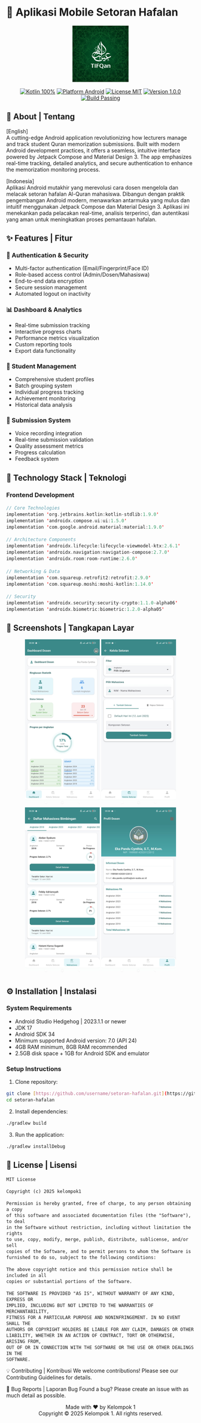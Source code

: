 # 📱 Aplikasi Mobile Setoran Hafalan

<p align="center">
  <img src="app/src/main/res/drawable/icon1.jpeg" width="150"/>
</p>

<p align="center">
  <a href="#"><img src="https://img.shields.io/badge/Kotlin-100%25-purple.svg?style=flat" alt="Kotlin 100%"/></a>
  <a href="#"><img src="https://img.shields.io/badge/Platform-Android-green.svg?style=flat" alt="Platform Android"/></a>
  <a href="#"><img src="https://img.shields.io/badge/License-MIT-blue.svg?style=flat" alt="License MIT"/></a>
  <a href="#"><img src="https://img.shields.io/badge/Version-1.0.0-red.svg?style=flat" alt="Version 1.0.0"/></a>
  <a href="#"><img src="https://img.shields.io/badge/Build-Passing-success.svg?style=flat" alt="Build Passing"/></a>
</p>

## 🌟 About | Tentang

[English]  
A cutting-edge Android application revolutionizing how lecturers manage and track student Quran memorization submissions. Built with modern Android development practices, it offers a seamless, intuitive interface powered by Jetpack Compose and Material Design 3. The app emphasizes real-time tracking, detailed analytics, and secure authentication to enhance the memorization monitoring process.

[Indonesia]  
Aplikasi Android mutakhir yang merevolusi cara dosen mengelola dan melacak setoran hafalan Al-Quran mahasiswa. Dibangun dengan praktik pengembangan Android modern, menawarkan antarmuka yang mulus dan intuitif menggunakan Jetpack Compose dan Material Design 3. Aplikasi ini menekankan pada pelacakan real-time, analisis terperinci, dan autentikasi yang aman untuk meningkatkan proses pemantauan hafalan.

## ✨ Features | Fitur

### 🔐 Authentication & Security
- Multi-factor authentication (Email/Fingerprint/Face ID)
- Role-based access control (Admin/Dosen/Mahasiswa)
- End-to-end data encryption
- Secure session management
- Automated logout on inactivity

### 📊 Dashboard & Analytics
- Real-time submission tracking
- Interactive progress charts
- Performance metrics visualization
- Custom reporting tools
- Export data functionality

### 👥 Student Management
- Comprehensive student profiles
- Batch grouping system
- Individual progress tracking
- Achievement monitoring
- Historical data analysis

### 📝 Submission System
- Voice recording integration
- Real-time submission validation
- Quality assessment metrics
- Progress calculation
- Feedback system

## 🚀 Technology Stack | Teknologi

### Frontend Development
```kotlin
// Core Technologies
implementation 'org.jetbrains.kotlin:kotlin-stdlib:1.9.0'
implementation 'androidx.compose.ui:ui:1.5.0'
implementation 'com.google.android.material:material:1.9.0'

// Architecture Components
implementation 'androidx.lifecycle:lifecycle-viewmodel-ktx:2.6.1'
implementation 'androidx.navigation:navigation-compose:2.7.0'
implementation 'androidx.room:room-runtime:2.6.0'

// Networking & Data
implementation 'com.squareup.retrofit2:retrofit:2.9.0'
implementation 'com.squareup.moshi:moshi-kotlin:1.14.0'

// Security
implementation 'androidx.security:security-crypto:1.1.0-alpha06'
implementation 'androidx.biometric:biometric:1.2.0-alpha05'
```

## 📱 Screenshots | Tangkapan Layar

<p align="center">
  <img src="app/src/main/res/drawable/dashboard_rdme.jpg" width="200" alt="Login Screen - Secure authentication with biometrics"/>
  <img src="app/src/main/res/drawable/kelolasetoran_rdme.jpg" width="200" alt="Dashboard - Comprehensive statistics and metrics"/>
  <img src="app/src/main/res/drawable/mahasiswa_rdme.jpg" width="200" alt="Submission Management - Easy recording interface"/>
  <img src="app/src/main/res/drawable/profil_rdme.jpg" width="200" alt="Profile & Settings - Detailed user management"/>
</p>

## ⚙️ Installation | Instalasi 

### System Requirements
- Android Studio Hedgehog | 2023.1.1 or newer
- JDK 17
- Android SDK 34
- Minimum supported Android version: 7.0 (API 24)
- 4GB RAM minimum, 8GB RAM recommended
- 2.5GB disk space + 1GB for Android SDK and emulator

### Setup Instructions
1. Clone repository:
```bash
git clone [https://github.com/username/setoran-hafalan.git](https://github.com/RialinArndiansah/SetoranHafalanDosen.git)
cd setoran-hafalan
```

2. Install dependencies:
```bash
./gradlew build
```

3. Run the application:
```bash
./gradlew installDebug
```

## 📄 License | Lisensi

```
MIT License

Copyright (c) 2025 kelompok1

Permission is hereby granted, free of charge, to any person obtaining a copy
of this software and associated documentation files (the "Software"), to deal
in the Software without restriction, including without limitation the rights
to use, copy, modify, merge, publish, distribute, sublicense, and/or sell
copies of the Software, and to permit persons to whom the Software is
furnished to do so, subject to the following conditions:

The above copyright notice and this permission notice shall be included in all
copies or substantial portions of the Software.

THE SOFTWARE IS PROVIDED "AS IS", WITHOUT WARRANTY OF ANY KIND, EXPRESS OR
IMPLIED, INCLUDING BUT NOT LIMITED TO THE WARRANTIES OF MERCHANTABILITY,
FITNESS FOR A PARTICULAR PURPOSE AND NONINFRINGEMENT. IN NO EVENT SHALL THE
AUTHORS OR COPYRIGHT HOLDERS BE LIABLE FOR ANY CLAIM, DAMAGES OR OTHER
LIABILITY, WHETHER IN AN ACTION OF CONTRACT, TORT OR OTHERWISE, ARISING FROM,
OUT OF OR IN CONNECTION WITH THE SOFTWARE OR THE USE OR OTHER DEALINGS IN THE
SOFTWARE.
```

💡 Contributing | Kontribusi
We welcome contributions! Please see our Contributing Guidelines for details.

🐛 Bug Reports | Laporan Bug
Found a bug? Please create an issue with as much detail as possible.

<p align="center">
  Made with ❤️ by Kelompok 1<br>
  Copyright © 2025 Kelompok 1. All rights reserved.
</p>
